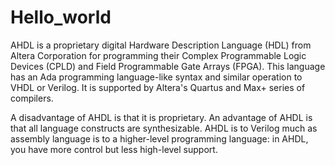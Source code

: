 # Hello_world
AHDL is a proprietary digital Hardware Description Language (HDL) from Altera Corporation for programming their Complex Programmable Logic Devices (CPLD) and Field Programmable Gate Arrays (FPGA). This language has an Ada programming language-like syntax and similar operation to VHDL or Verilog. It is supported by Altera's Quartus and Max+ series of compilers.

A disadvantage of AHDL is that it is proprietary. An advantage of AHDL is that all language constructs are synthesizable. AHDL is to Verilog much as assembly language is to a higher-level programming language: in AHDL, you have more control but less high-level support.
